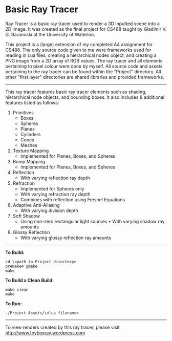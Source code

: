 # Basic Ray Tracer #

Ray Tracer is a basic ray tracer used to render a 3D inputted scene into a 2D image. It was created as the final project for CS488 taught by Gladimir V. G. Baranoski at the University of Waterloo. 

This project is a (large) extension of my completed A4 assignment for CS488. The only source code given to me were frameworks used for reading in Lua files, creating a hierarchical nodes object, and creating a PNG image from a 2D array of RGB values. The ray tracer and all elements pertaining to pixel colour were done by myself. All source code and assets pertaining to the ray tracer can be found within the "Project" directory. All other "first layer" directories are shared libraries and provided frameworks. 

- - - -

This ray tracer features basic ray tracer elements such as shading, hierarchical node objects, and bounding boxes. It also includes 8 additional features listed as follows:

1. Primitives
   * Boxes
   * Spheres
   * Planes
   * Cylinders
   * Cones
   * Meshes
2. Texture Mapping
   * Implemented for Planes, Boxes, and Spheres
3. Bump Mapping
   * Implemented for Planes, Boxes, and Spheres
4. Reflection
   * With varying reflection ray depth
5. Refraction
   * Implemented for Spheres only
   * With varying refraction ray depth
   * Combines with reflection using Fresnel Equations
6. Adaptive Anti-Aliasing
   * With varying division depth
7. Soft Shadow
   * Using non-zero rectangular light sources • With varying shadow ray amounts
8. Glossy Reflection
   * With varying glossy reflection ray amounts
   
- - - -

**To Build:**
  
    cd \<path to Project directory>
    premake4 gmake
    make

**To Build a Clean Build:**
   
    make clean
    make

**To Run:**

    ./Project Assets/\<lua filename>
   
- - - -

To view renders created by this ray tracer, please visit http://www.toyboxray.wordpress.com
